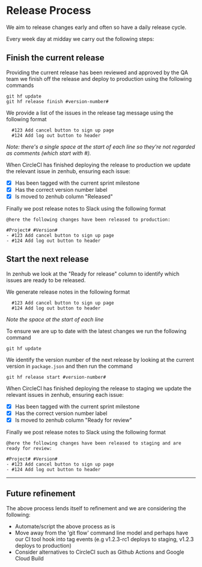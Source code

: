 # Release Process

We aim to release changes early and often so have a daily release cycle.

Every week day at midday we carry out the following steps:

## Finish the current release

Providing the current release has been reviewed and approved by the QA team we finish off the release and deploy to production using the following commands 
    
```
git hf update
git hf release finish #version-number#
```

We provide a list of the issues in the release tag message using the following format
   
``` 
  #123 Add cancel button to sign up page
  #124 Add log out button to header
```

_Note: there's a single space at the start of each line so they're not regarded as comments (which start with #)._

When CircleCI has finished deploying the release to production we update the relevant issue in zenhub, ensuring each issue:
- [x] Has been tagged with the current sprint milestone
- [x] Has the correct version number label
- [x] Is moved to zenhub column "Released"

Finally we post release notes to Slack using the following format
```
@here the following changes have been released to production:

#Project# #Version#
- #123 Add cancel button to sign up page
- #124 Add log out button to header
```

## Start the next release

In zenhub we look at the "Ready for release" column to identify which issues are ready to be released.

We generate release notes in the following format
```
  #123 Add cancel button to sign up page
  #124 Add log out button to header
```
_Note the space at the start of each line_

To ensure we are up to date with the latest changes we run the following command
```
git hf update
```

We identify the version number of the next release by looking at the current version in `package.json` and then run the command
```
git hf release start #version-number#
```

When CircleCI has finished deploying the release to staging we update the relevant issues in zenhub, ensuring each issue:
- [x] Has been tagged with the current sprint milestone
- [x] Has the correct version number label
- [x] Is moved to zenhub column "Ready for review"

Finally we post release notes to Slack using the following format
```
@here the following changes have been released to staging and are ready for review:

#Project# #Version#
- #123 Add cancel button to sign up page
- #124 Add log out button to header
```

---

## Future refinement

The above process lends itself to refinement and we are considering the following:

- Automate/script the above process as is
- Move away from the 'git flow' command line model and perhaps have our CI tool hook into tag events (e.g v1.2.3-rc1 deploys to staging, v1.2.3 deploys to production)
- Consider alternatives to CircleCI such as Github Actions and Google Cloud Build